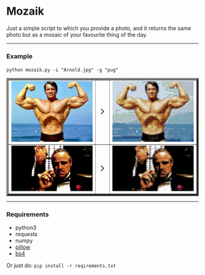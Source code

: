 # Mozaik

Just a simple script to which you provide a photo, and it returns the same photo but as a mosaic of your favourite thing of the day.

------

### Example
`python mozaik.py -i "Arnold.jpg" -g "pug"`

<!-- 

<img src="original_images/Arnold2.jpg" alt="Arnold" width=40% align='left'/> 
<img src="example_images/right_arrow.svg" alt="ra" width=5% align='center'/> 
<img src="example_images/Arnold2_mozaikd.jpg" alt="Arnold_mozaik" width=55% align='right'/> 


<img src="original_images/Godfather.jpg" alt="Arnold" width=40% align='left'/> 
<img src="example_images/right_arrow.svg" alt="ra" width=5% align='center'/>  
<img src="example_images/Godfather_mozaikd.jpg" alt="Arnold_mozaik" width=55% align='right'/> 
 -->



<table border="5" style="background-color:rgba(1, 0, 0, 0);">
<!-- <caption>2x2 images in a table</caption> -->
<colgroup>
<col width="30%" />
<col width="5%" />
<col width="30%" />
</colgroup>
<tbody>
<tr>
<td align="center"><img src="original_images/Arnold2.jpg" alt="" /></td>
<td align="center"><img src="example_images/r.png" alt="" /></td>
<td align="center"><img src="example_images/Arnold2_mozaikd.jpg" alt="" /></td>
</tr>
<tr>
<td align="center"><img src="original_images/Godfather.jpg" alt=""  /></td>
<td align="center"><img src="example_images/r.png" alt="" /></td>
<td align="center"><img src="example_images/Godfather_mozaikd.jpg" alt=""  /></td>
</tr>
</tbody>
</table>



------

### Requirements
- python3
- requests
- numpy
- [pillow](https://pillow.readthedocs.io/en/latest/)
- [bs4](https://www.crummy.com/software/BeautifulSoup/bs4/doc/)

Or just do:
`pip install -r reqirements.txt`